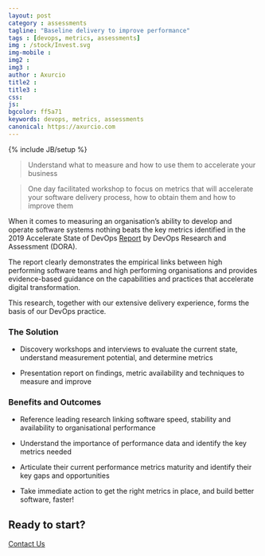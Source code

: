 ```yaml
---
layout: post
category : assessments
tagline: "Baseline delivery to improve performance"
tags : [devops, metrics, assessments]
img : /stock/Invest.svg
img-mobile : 
img2 : 
img3 : 
author : Axurcio
title2 : 
title3 : 
css: 
js: 
bgcolor: ff5a71
keywords: devops, metrics, assessments
canonical: https://axurcio.com
---
```

{% include JB/setup %}

> Understand what to measure and how to use them to accelerate your business

<!--more-->

> One day facilitated workshop to focus on metrics that will accelerate your software delivery process, how to obtain them and how to improve them

When it comes to measuring an organisation’s ability to develop and operate software systems nothing beats the key metrics identified in the 2019 Accelerate State of DevOps [Report](https://services.google.com/fh/files/misc/state-of-devops-2019.pdf) by DevOps Research and Assessment (DORA).  

The report clearly demonstrates the empirical links between high performing software teams and high performing organisations and provides evidence-based guidance on the capabilities and practices that accelerate digital transformation.  

This research, together with our extensive delivery experience, forms the basis of our DevOps practice.  


### The Solution

* Discovery workshops and interviews to evaluate the current state, understand measurement potential, and determine metrics    

* Presentation report on findings, metric availability and techniques to measure and improve


### Benefits and Outcomes

* Reference leading research linking software speed, stability and availability to organisational performance 

* Understand the importance of performance data and identify the key metrics needed

* Articulate their current performance metrics maturity and identify their key gaps and opportunities

* Take immediate action to get the right metrics in place, and build better software, faster!


## Ready to start?


[Contact Us](/contact)